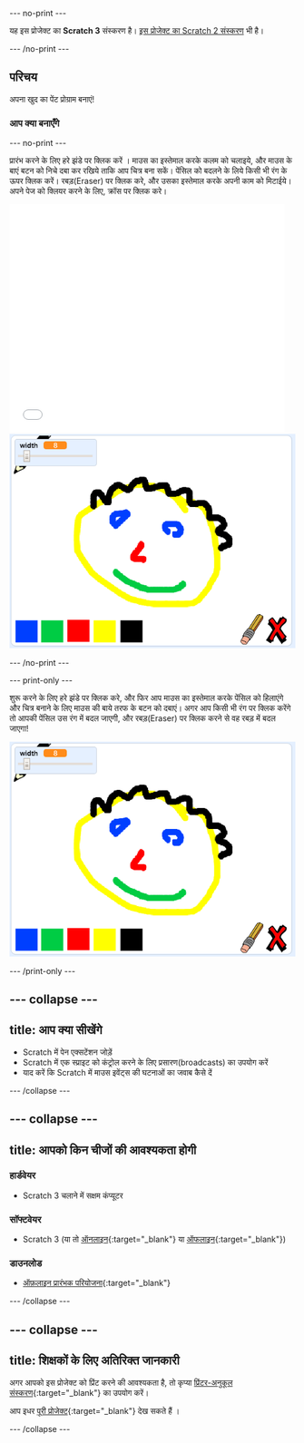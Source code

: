 --- no-print ---

यह इस प्रोजेक्ट का **Scratch 3** संस्करण है। [इस प्रोजेक्ट का Scratch 2 संस्करण](https://projects.raspberrypi.org/en/projects/paint-box-scratch2) भी है।

--- /no-print ---

## परिचय

अपना खुद का पेंट प्रोग्राम बनाएं!

### आप क्या बनाएँगे

--- no-print ---

प्रारंभ करने के लिए हरे झंडे पर क्लिक करें । माउस का इस्तेमाल करके कलम को चलाइये, और माउस के बाएं बटन को निचे दबा कर रखिये ताकि आप चित्र बना सकें। पेंसिल को बदलने के लिये किसी भी रंग के ऊपर क्लिक करें। रबड़(Eraser) पर क्लिक करे, और उसका इस्तेमाल करके अपनी काम को मिटाईये। अपने पेज को क्लियर करने के लिए, क्रॉस पर क्लिक करे।

<div class="scratch-preview">
  <iframe allowtransparency="true" width="485" height="402" src="//scratch.mit.edu/projects/embed/267243161/?autostart=false" frameborder="0" scrolling="no"></iframe>
  <img src="images/showcase.png">
</div>

--- /no-print ---

--- print-only ---

शुरू करने के लिए हरे झंडे पर क्लिक करे, और फिर आप माउस का इस्तेमाल करके पेंसिल को हिलाएंगे और चित्र बनाने के लिए माउस की बाये तरफ के बटन को दबाएं। अगर आप किसी भी रंग पर क्लिक करेंगे तो आपकी पेंसिल उस रंग में बदल जाएगी, और रबड़(Eraser) पर क्लिक करने से वह रबड़ में बदल जाएगा!

![शोकेस](images/showcase.png)

--- /print-only ---

--- collapse ---
---
title: आप क्या सीखेंगे
---
+ Scratch में पेन एक्सटेंशन जोड़ें
+ Scratch में एक स्प्राइट को कंट्रोल करने के लिए प्रसारण(broadcasts) का उपयोग करें
+ याद करें कि Scratch में माउस इवेंट्स की घटनाओं का जवाब कैसे दें

--- /collapse ---

--- collapse ---
---
title: आपको किन चीजों की आवश्यकता होगी
---
### हार्डवेयर

+ Scratch 3 चलाने में सक्षम कंप्यूटर

### सॉफ्टवेयर

+ Scratch 3 (या तो [ऑनलाइन](http://rpf.io/scratchon){:target="_blank"} या [ऑफलाइन](http://rpf.io/scratchoff){:target="_blank"})

### डाउनलोड

+ [ऑफ़लाइन प्रारंभक परियोजना](http://rpf.io/p/hi-IN/paint-box-go){:target="_blank"}

--- /collapse ---

--- collapse ---
---
title: शिक्षकों के लिए अतिरिक्त जानकारी
---
अगर आपको इस प्रोजेक्ट को प्रिंट करने की आवश्यकता है, तो कृप्या [प्रिंटर-अनुकूल संस्करण](https://projects.raspberrypi.org/hi-IN/projects/paint-box/print){:target="_blank"} का उपयोग करें।

आप इधर [पूरी प्रोजेक्ट](http://rpf.io/p/hi-IN/paint-box-get){:target="_blank"} देख सकते हैं ।

--- /collapse ---